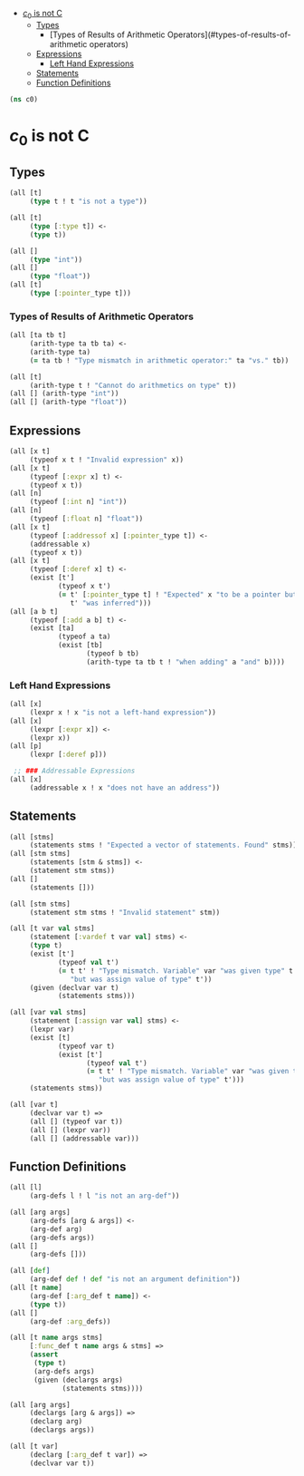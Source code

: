 * [$c_0$ is not C](#$c_0$-is-not-c)
  * [Types](#types)
    * [Types of Results of Arithmetic Operators](#types-of-results-of-arithmetic operators)
  * [Expressions](#expressions)
    * [Left Hand Expressions](#left-hand-expressions)
  * [Statements](#statements)
  * [Function Definitions](#function-definitions)
```clojure
(ns c0)

```
# $c_0$ is not C

## Types
```clojure
(all [t]
     (type t ! t "is not a type"))

(all [t]
     (type [:type t]) <-
     (type t))

(all []
     (type "int"))
(all []
     (type "float"))
(all [t]
     (type [:pointer_type t]))

```
### Types of Results of Arithmetic Operators
```clojure
(all [ta tb t]
     (arith-type ta tb ta) <-
     (arith-type ta)
     (= ta tb ! "Type mismatch in arithmetic operator:" ta "vs." tb))

(all [t]
     (arith-type t ! "Cannot do arithmetics on type" t))
(all [] (arith-type "int"))
(all [] (arith-type "float"))
```
## Expressions
```clojure
(all [x t]
     (typeof x t ! "Invalid expression" x))
(all [x t]
     (typeof [:expr x] t) <-
     (typeof x t))
(all [n]
     (typeof [:int n] "int"))
(all [n]
     (typeof [:float n] "float"))
(all [x t]
     (typeof [:addressof x] [:pointer_type t]) <-
     (addressable x)
     (typeof x t))
(all [x t]
     (typeof [:deref x] t) <-
     (exist [t']
            (typeof x t')
            (= t' [:pointer_type t] ! "Expected" x "to be a pointer but"
               t' "was inferred")))
(all [a b t]
     (typeof [:add a b] t) <-
     (exist [ta]
            (typeof a ta)
            (exist [tb]
                   (typeof b tb)
                   (arith-type ta tb t ! "when adding" a "and" b))))

```
### Left Hand Expressions
```clojure
(all [x]
     (lexpr x ! x "is not a left-hand expression"))
(all [x]
     (lexpr [:expr x]) <-
     (lexpr x))
(all [p]
     (lexpr [:deref p]))

 ;; ### Addressable Expressions
(all [x]
     (addressable x ! x "does not have an address"))

```
## Statements

```clojure
(all [stms]
     (statements stms ! "Expected a vector of statements. Found" stms))
(all [stm stms]
     (statements [stm & stms]) <-
     (statement stm stms))
(all []
     (statements []))

(all [stm stms]
     (statement stm stms ! "Invalid statement" stm))

(all [t var val stms]
     (statement [:vardef t var val] stms) <-
     (type t)
     (exist [t']
            (typeof val t')
            (= t t' ! "Type mismatch. Variable" var "was given type" t
               "but was assign value of type" t'))
     (given (declvar var t)
            (statements stms)))

(all [var val stms]
     (statement [:assign var val] stms) <-
     (lexpr var)
     (exist [t]
            (typeof var t)
            (exist [t']
                   (typeof val t')
                   (= t t' ! "Type mismatch. Variable" var "was given type" t
                      "but was assign value of type" t')))
     (statements stms))

(all [var t]
     (declvar var t) =>
     (all [] (typeof var t))
     (all [] (lexpr var))
     (all [] (addressable var)))

```
## Function Definitions
```clojure
(all [l]
     (arg-defs l ! l "is not an arg-def"))

(all [arg args]
     (arg-defs [arg & args]) <-
     (arg-def arg)
     (arg-defs args))
(all []
     (arg-defs []))

(all [def]
     (arg-def def ! def "is not an argument definition"))
(all [t name]
     (arg-def [:arg_def t name]) <-
     (type t))
(all []
     (arg-def :arg_defs))

(all [t name args stms]
     [:func_def t name args & stms] =>
     (assert
      (type t)
      (arg-defs args)
      (given (declargs args)
             (statements stms))))

(all [arg args]
     (declargs [arg & args]) =>
     (declarg arg)
     (declargs args))

(all [t var]
     (declarg [:arg_def t var]) =>
     (declvar var t))
```

